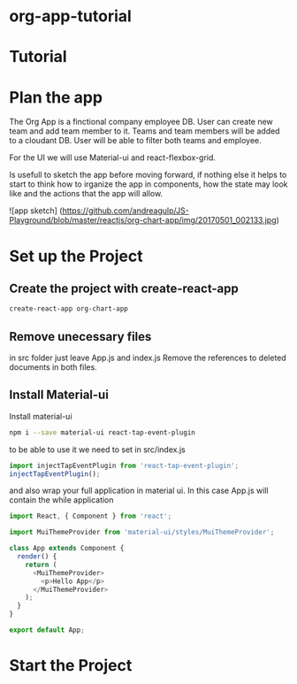 # org-app-tutorial

# Tutorial

# Plan the app
The Org App is a finctional company employee DB.
User can create new team and add team member to it.
Teams and team members will be added to a cloudant DB.
User will be able to filter both teams and employee.

For the UI we will use Material-ui and react-flexbox-grid.

Is usefull to sketch the app before moving forward, if nothing else it helps to start to think how to irganize the app in components, how the state may look like and the actions that the app will allow.

![app sketch] (https://github.com/andreagulp/JS-Playground/blob/master/reactjs/org-chart-app/img/20170501_002133.jpg)

# Set up the Project

## Create the project with create-react-app
```sh
create-react-app org-chart-app
```

## Remove unecessary files
in src folder just leave App.js and index.js
Remove the references to deleted documents in both files.


## Install Material-ui
Install material-ui
```sh
npm i --save material-ui react-tap-event-plugin
```
to be able to use it we need to set in src/index.js
```javascript
import injectTapEventPlugin from 'react-tap-event-plugin';
injectTapEventPlugin();
```

and also wrap your full application in material ui. In this case App.js will contain the while application

```javascript
import React, { Component } from 'react';

import MuiThemeProvider from 'material-ui/styles/MuiThemeProvider';

class App extends Component {
  render() {
    return (
      <MuiThemeProvider>
        <p>Hello App</p>
      </MuiThemeProvider>
    );
  }
}

export default App;
```

# Start the Project

